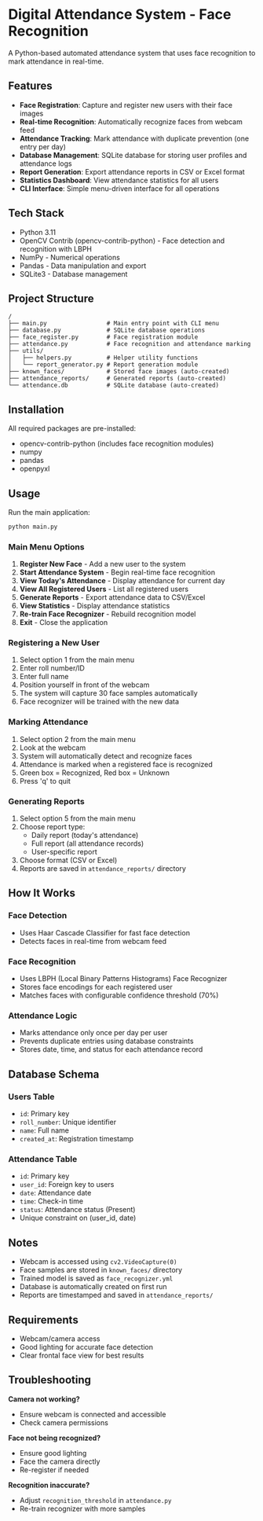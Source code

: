 # Digital Attendance System - Face Recognition

A Python-based automated attendance system that uses face recognition to mark attendance in real-time.

## Features

- **Face Registration**: Capture and register new users with their face images
- **Real-time Recognition**: Automatically recognize faces from webcam feed
- **Attendance Tracking**: Mark attendance with duplicate prevention (one entry per day)
- **Database Management**: SQLite database for storing user profiles and attendance logs
- **Report Generation**: Export attendance reports in CSV or Excel format
- **Statistics Dashboard**: View attendance statistics for all users
- **CLI Interface**: Simple menu-driven interface for all operations

## Tech Stack

- Python 3.11
- OpenCV Contrib (opencv-contrib-python) - Face detection and recognition with LBPH
- NumPy - Numerical operations
- Pandas - Data manipulation and export
- SQLite3 - Database management

## Project Structure

```
/
├── main.py                 # Main entry point with CLI menu
├── database.py             # SQLite database operations
├── face_register.py        # Face registration module
├── attendance.py           # Face recognition and attendance marking
├── utils/
│   ├── helpers.py          # Helper utility functions
│   └── report_generator.py # Report generation module
├── known_faces/            # Stored face images (auto-created)
├── attendance_reports/     # Generated reports (auto-created)
└── attendance.db           # SQLite database (auto-created)
```

## Installation

All required packages are pre-installed:
- opencv-contrib-python (includes face recognition modules)
- numpy
- pandas
- openpyxl

## Usage

Run the main application:
```bash
python main.py
```

### Main Menu Options

1. **Register New Face** - Add a new user to the system
2. **Start Attendance System** - Begin real-time face recognition
3. **View Today's Attendance** - Display attendance for current day
4. **View All Registered Users** - List all registered users
5. **Generate Reports** - Export attendance data to CSV/Excel
6. **View Statistics** - Display attendance statistics
7. **Re-train Face Recognizer** - Rebuild recognition model
8. **Exit** - Close the application

### Registering a New User

1. Select option 1 from the main menu
2. Enter roll number/ID
3. Enter full name
4. Position yourself in front of the webcam
5. The system will capture 30 face samples automatically
6. Face recognizer will be trained with the new data

### Marking Attendance

1. Select option 2 from the main menu
2. Look at the webcam
3. System will automatically detect and recognize faces
4. Attendance is marked when a registered face is recognized
5. Green box = Recognized, Red box = Unknown
6. Press 'q' to quit

### Generating Reports

1. Select option 5 from the main menu
2. Choose report type:
   - Daily report (today's attendance)
   - Full report (all attendance records)
   - User-specific report
3. Choose format (CSV or Excel)
4. Reports are saved in `attendance_reports/` directory

## How It Works

### Face Detection
- Uses Haar Cascade Classifier for fast face detection
- Detects faces in real-time from webcam feed

### Face Recognition
- Uses LBPH (Local Binary Patterns Histograms) Face Recognizer
- Stores face encodings for each registered user
- Matches faces with configurable confidence threshold (70%)

### Attendance Logic
- Marks attendance only once per day per user
- Prevents duplicate entries using database constraints
- Stores date, time, and status for each attendance record

## Database Schema

### Users Table
- `id`: Primary key
- `roll_number`: Unique identifier
- `name`: Full name
- `created_at`: Registration timestamp

### Attendance Table
- `id`: Primary key
- `user_id`: Foreign key to users
- `date`: Attendance date
- `time`: Check-in time
- `status`: Attendance status (Present)
- Unique constraint on (user_id, date)

## Notes

- Webcam is accessed using `cv2.VideoCapture(0)`
- Face samples are stored in `known_faces/` directory
- Trained model is saved as `face_recognizer.yml`
- Database is automatically created on first run
- Reports are timestamped and saved in `attendance_reports/`

## Requirements

- Webcam/camera access
- Good lighting for accurate face detection
- Clear frontal face view for best results

## Troubleshooting

**Camera not working?**
- Ensure webcam is connected and accessible
- Check camera permissions

**Face not being recognized?**
- Ensure good lighting
- Face the camera directly
- Re-register if needed

**Recognition inaccurate?**
- Adjust `recognition_threshold` in `attendance.py`
- Re-train recognizer with more samples
